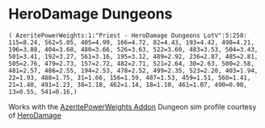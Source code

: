 # HeroDamage Dungeons
```
( AzeritePowerWeights:1:"Priest - HeroDamage Dungeons LotV":5:258: 115=8.24, 562=5.05, 405=4.99, 166=4.72, 82=4.43, 193=4.42, 498=4.21, 196=3.88, 404=3.68, 480=3.66, 526=3.63, 522=3.60, 483=3.53, 504=3.43, 501=3.41, 192=3.27, 561=3.16, 195=3.12, 489=2.92, 236=2.87, 485=2.81, 505=2.76, 479=2.73, 157=2.72, 482=2.71, 521=2.64, 30=2.63, 500=2.58, 481=2.57, 486=2.55, 194=2.53, 478=2.52, 499=2.35, 523=2.20, 403=1.94, 22=1.93, 488=1.75, 31=1.66, 156=1.59, 487=1.53, 459=1.51, 560=1.41, 21=1.40, 491=1.23, 38=1.18, 462=1.14, 18=1.10, 461=1.07, 490=0.90, 13=0.55, 541=0.16,)
```

 Works with the [AzeritePowerWeights Addon](https://wow.curseforge.com/projects/azeritepowerweights)
 Dungeon sim profile courtesy of [HeroDamage](https://www.herodamage.com/)